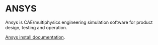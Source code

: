# ANSYS 

Ansys is CAE/multiphysics engineering simulation software for product design, testing and operation.

[Ansys install documentation](https://docs.cerit.io/docs/ansys.html).
